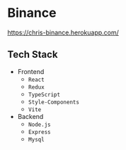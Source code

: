 # Binance

https://chris-binance.herokuapp.com/

## Tech Stack

- Frontend
  - `React`
  - `Redux`
  - `TypeScript`
  - `Style-Components`
  - `Vite`
- Backend
  - `Node.js`
  - `Express`
  - `Mysql`

